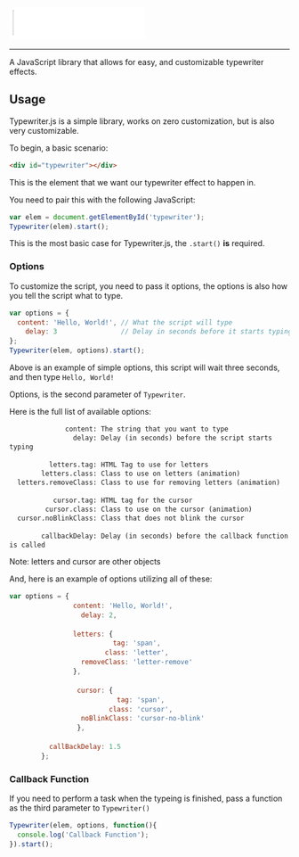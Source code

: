 ![Typewriter.js](https://raw.githubusercontent.com/mwrouse/typewriter.js/master/images/typewriterjs.gif)
<hr/>
A JavaScript library that allows for easy, and customizable typewriter effects.

## Usage
Typewriter.js is a simple library, works on zero customization, but is also very customizable.

To begin, a basic scenario:
```html
<div id="typewriter"></div>
```
This is the element that we want our typewriter effect to happen in.


You need to pair this with the following JavaScript:
```javascript
var elem = document.getElementById('typewriter');
Typewriter(elem).start();
```
This is the most basic case for Typewriter.js, the ```.start()``` **is** required.


### Options
To customize the script, you need to pass it options, the options is also how you tell the script what to type.
```javascript
var options = {
  content: 'Hello, World!', // What the script will type
    delay: 3                // Delay in seconds before it starts typing
};
Typewriter(elem, options).start();
```
Above is an example of simple options, this script will wait three seconds, and then type ```Hello, World!```

Options, is the second parameter of ```Typewriter```.

Here is the full list of available options:
```
              content: The string that you want to type
                delay: Delay (in seconds) before the script starts typing 
    
          letters.tag: HTML Tag to use for letters
        letters.class: Class to use on letters (animation)
  letters.removeClass: Class to use for removing letters (animation)
  
           cursor.tag: HTML tag for the cursor
         cursor.class: Class to use on the cursor (animation)
  cursor.noBlinkClass: Class that does not blink the cursor
   
        callbackDelay: Delay (in seconds) before the callback function is called
```
Note: letters and cursor are other objects

And, here is an example of options utilizing all of these:
```javascript
var options = {
                content: 'Hello, World!',
                  delay: 2,
                
                letters: {
                          tag: 'span',
                        class: 'letter',
                  removeClass: 'letter-remove'
                },
                
                 cursor: {
                           tag: 'span',
                         class: 'cursor',
                  noBlinkClass: 'cursor-no-blink'
                 },
                
          callBackDelay: 1.5
        };
```

### Callback Function 
If you need to perform a task when the typeing is finished, pass a function as the third parameter to ```Typewriter()```
```javascript
Typewriter(elem, options, function(){
  console.log('Callback Function');
}).start();
```
